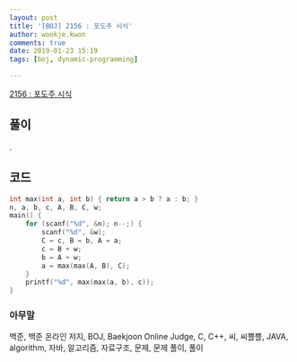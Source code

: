 ```yaml
---
layout: post
title: '[BOJ] 2156 : 포도주 시식'
author: wookje.kwon
comments: true
date: 2019-01-23 15:19
tags: [boj, dynamic-programming]

---
```


[2156 : 포도주 시식](https://www.acmicpc.net/problem/2156)  

## 풀이

.

## 코드

```cpp
int max(int a, int b) { return a > b ? a : b; }
n, a, b, c, A, B, C, w;
main() {
	for (scanf("%d", &n); n--;) {
		scanf("%d", &w);
		C = c, B = b, A = a;
		c = B + w;
		b = A + w;
		a = max(max(A, B), C);
	}
	printf("%d", max(max(a, b), c));
}
```  

### 아무말  
백준, 백준 온라인 저지, BOJ, Baekjoon Online Judge, C, C++, 씨, 씨쁠쁠, JAVA, algorithm, 자바, 알고리즘, 자료구조, 문제, 문제 풀이, 풀이
